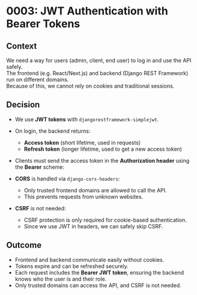 # 0003: JWT Authentication with Bearer Tokens

## Context
We need a way for users (admin, client, end user) to log in and use the API safely.  
The frontend (e.g. React/Next.js) and backend (Django REST Framework) run on different domains.  
Because of this, we cannot rely on cookies and traditional sessions.

## Decision
- We use **JWT tokens** with `djangorestframework-simplejwt`.  
- On login, the backend returns:
  - **Access token** (short lifetime, used in requests)  
  - **Refresh token** (longer lifetime, used to get a new access token)  
- Clients must send the access token in the **Authorization header** using the **Bearer** scheme:  


- **CORS** is handled via `django-cors-headers`:
  - Only trusted frontend domains are allowed to call the API.  
  - This prevents requests from unknown websites.  

- **CSRF** is not needed:
  - CSRF protection is only required for cookie-based authentication.  
  - Since we use JWT in headers, we can safely skip CSRF.

## Outcome
- Frontend and backend communicate easily without cookies.  
- Tokens expire and can be refreshed securely.  
- Each request includes the **Bearer JWT token**, ensuring the backend knows who the user is and their role.  
- Only trusted domains can access the API, and CSRF is not needed.  
